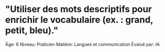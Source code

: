 # "Utiliser des mots descriptifs pour enrichir le vocabulaire (ex. : grand, petit, bleu)."

Âge: 6
Niveau: Praticien
Matière: Langues et communication
Évalué par: IA